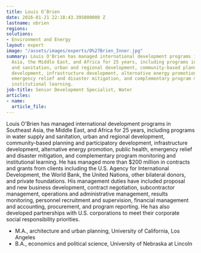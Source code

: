 ```yaml
---
title: Louis O’Brien
date: 2016-01-21 22:18:43.395000000 Z
lastname: obrien
regions: 
solutions:
- Environment and Energy
layout: expert
image: "/assets/images/experts/O%27Brien_Inner.jpg"
summary: Louis O'Brien has managed international development programs in Southeast
  Asia, the Middle East, and Africa for 25 years, including programs in water supply
  and sanitation, urban and regional development, community-based planning and participatory
  development, infrastructure development, alternative energy promotion, public health,
  emergency relief and disaster mitigation, and complementary program monitoring and
  institutional learning.
job-title: Senior Development Specialist, Water
articles:
- name: 
  article_file: 
---
```


Louis O'Brien has managed international development programs in Southeast Asia, the Middle East, and Africa for 25 years, including programs in water supply and sanitation, urban and regional development, community-based planning and participatory development, infrastructure development, alternative energy promotion, public health, emergency relief and disaster mitigation, and complementary program monitoring and institutional learning. He has managed more than $200 million in contracts and grants from clients including the U.S. Agency for International Development, the World Bank, the United Nations, other bilateral donors, and private foundations. His management duties have included proposal and new business development, contract negotiation, subcontractor management, operations and administrative management, results monitoring, personnel recruitment and supervision, financial management and accounting, procurement, and program reporting. He has also developed partnerships with U.S. corporations to meet their corporate social responsibility priorities.

* M.A., architecture and urban planning, University of California, Los Angeles
* B.A., economics and political science, University of Nebraska at Lincoln
